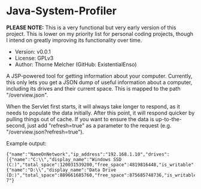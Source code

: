 Java-System-Profiler
====================
**PLEASE NOTE:** This is a very functional but very early version of this project. This is lower on my priority list for 
personal coding projects, though I intend on greatly improving its functionality over time.

* Version: v0.0.1
* License: GPLv3
* Author: Thorne Melcher (GitHub: ExistentialEnso)

A JSP-powered tool for getting information about your computer. Currently, this only lets you get a JSON dump of useful
information about a computer, including its drives and their current space. This is mapped to the path "/overview.json".

When the Servlet first starts, it will always take longer to respond, as it needs to populate the data initially. After
this point, it will respond quicker by pulling things out of cache. If you want to ensure the data is up-to-the-second,
just add "refresh=true" as a parameter to the request (e.g. "/overview.json?refresh=true").

Example output:

```
{"name":"NameOnNetwork","ip_address":"192.168.1.10","drives":[{"name":"C:\\","display_name":"Windows SSD (C:)","total_space":120031539200,"free_space":4819816448,"is_writable":true},{"name":"D:\\","display_name":"Data Drive (D:)","total_space":889661685760,"free_space":875685748736,"is_writable":true}],"operating_system":"Windows 7"}
```
